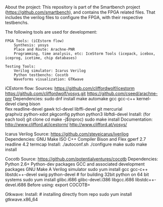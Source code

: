 
About the project:
    This repository is part of the Smartbench project (https://github.com/smartbench), and contains the FPGA related files.
    That includes the verilog files to configure the FPGA, with their respective testbenchs.

The following tools are used for development:

    FPGA Tools: (iCEstorm flow)
        Synthesis: yosys
        Place and Route: Arachne-PNR
        Programming, time analysis, etc: IceStorm Tools (icepack, icebox, iceprog, icetime, chip databases)
        
    Testing Tools:
        Verilog simulator: Icarus Verilog
        Python testbenchs: Cocotb
        Waveforms visualization: GTKwave

iCEstorm flow:
    Sources:
        https://github.com/cliffordwolf/icestorm
        https://github.com/cliffordwolf/yosys.git
        https://github.com/cseed/arachne-pnr
    Dependencies:
        sudo dnf install make automake gcc gcc-c++ kernel-devel clang bison \
                 flex readline-devel gawk tcl-devel libffi-devel git mercurial \
                 graphviz python-xdot pkgconfig python python3 libftdi-devel
    Install: (for each tool)
        git clone <source>
        cd <path>
        make -j$(nproc)
        sudo make install
    Documentation:
        http://www.clifford.at/icestorm/
        http://www.clifford.at/yosys/


Icarus Verilog
    Source: https://github.com/steveicarus/iverilog
    Dependencies:
        GNU Make
        ISO C++ Compiler
        Bison and Flex
        gperf 2.7
        readline 4.2
        termcap
    Install:
        ./autoconf.sh
        ./configure
        make
        sudo make install

Cocotb
    Source:
        https://github.com/potentialventures/cocotb
    Dependencies: 
        Python 2.6+
        Python-dev packages
        GCC and associated development packages
        GNU Make
        A Verilog simulator
        sudo yum install gcc gcc-c++ libstdc++-devel swig python-devel
        # for building 32bit python on 64 bit systems
        sudo yum install glibc.i686 glibc-devel.i386 libgcc.i686 libstdc++-devel.i686
    Before using:
        export COCOTB=<path>

Gtkwave:
    Install: # installing directly from repo
        sudo yum install gtkwave.x86_64

